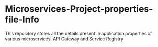 # Microservices-Project-properties-file-Info
This repository stores all the details present in application.properties of various microservices, API Gateway and Service Registry
